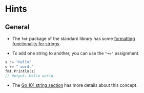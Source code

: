 # Hints

## General

- The `fmt` package of the standard library has some [formatting functionality for strings][fmt-package].

- To add one string to another, you can use the `"+="` assignment.

```go
s := "Hello"
s += " word."
fmt.Println(s)
// Output: Hello world.
```

- The [Go 101 string section][go101] has more details about this concept.

[fmt-package]: https://golang.org/pkg/fmt/
[go101]: https://go101.org/article/string.html